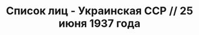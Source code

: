 ---
title: Список лиц - Украинская ССР // 25 июня 1937 года
description: РГАСПИ, ф.17, оп.171, дело 409, лист 204
images:
- /disk/pictures/v01/17-171-409-204.jpg
- /disk/pictures/v01/17-171-409-205.jpg
- /disk/pictures/v01/17-171-409-206.jpg
- /disk/pictures/v01/17-171-409-207.jpg
- /disk/pictures/v01/17-171-409-208.jpg
- /disk/pictures/v01/17-171-409-209.jpg
---